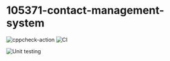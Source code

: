 # 105371-contact-management-system
![cppcheck-action](https://github.com/ArchanaGRR/105371-contact-management-system/workflows/cppcheck-action/badge.svg)
![CI](https://github.com/ArchanaGRR/105371-contact-management-system/workflows/CI/badge.svg)

![Unit testing](https://github.com/ArchanaGRR/105371-contact-management-system/workflows/Unit%20testing/badge.svg)
